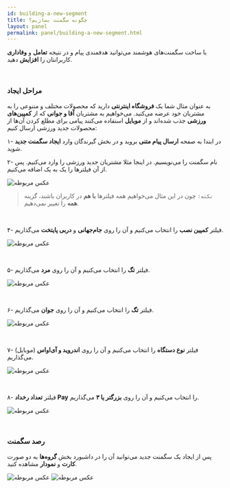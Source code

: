 ```yaml
---
id: building-a-new-segment
title: چگونه سگمنت بسازیم؟
layout: panel
permalink: panel/building-a-new-segment.html
---
```


با ساخت سگمنت‌های هوشمند می‌توانید هدفمندی پیام و در نتیجه **تعامل** و **وفاداری** کاربرانتان را **افزایش** دهید.

<br>

### مراحل ایجاد 

به عنوان مثال شما یک **فروشگاه اینترنتی** دارید که محصولات مختلف و متنوعی را به مشتریان خود عرضه می‌کنید.
می‌خواهیم به مشتریان **آقا و جوانی** که از **کمپین‌های ورزشی** جذب شده‌اند و از **موبایل** استفاده می‌کنند پیامی برای مطلع کردن آن‌ها از محصولات جدید ورزشی ارسال کنیم:

۱- در ابتدا به صفحه **ارسال پیام متنی** بروید و در بخش گیرندگان وارد **ایجاد سگمنت جدید** شوید.

۲- نام سگمنت را می‌نویسیم. در اینجا مثلا مشتریان جدید ورزشی را وارد می‌کنیم. پس از آن فیلترها را یک به یک اضافه می‌کنیم. 

 ![عکس مربوطه](http://uupload.ir/files/qkbp_all-filters.png)

> `نکته:` چون در این مثال می‌خواهیم همه فیلترها **با هم** در کاربران باشند، گزینه **همه** را تغییر نمی‌دهیم.

<br>

۴- فیلتر **کمپین نصب** را انتخاب می‌کنیم و آن را روی **جام‌جهانی** و **دربی پایتخت** می‌گذاریم. 

 ![عکس مربوطه](http://uupload.ir/files/k7jd_aquisition-campaign.png)

<br>

۵- فیلتر **تگ** را انتخاب می‌کنیم و آن را روی **مرد** می‌گذاریم.

 ![عکس مربوطه](http://uupload.ir/files/yrpy_male-tag.png)

<br>

۶- فیلتر **تگ** را انتخاب می‌کنیم و آن را روی **جوان** می‌گذاریم.

 ![عکس مربوطه](http://uupload.ir/files/pcz_teenage-tag.png)

<br>

۷- فیلتر **نوع دستگاه** را انتخاب می‌کنیم و آن را روی **اندروید و آی‌اواس** (موبایل) می‌گذاریم.

 ![عکس مربوطه](http://uupload.ir/files/koda_mobile-filter.png)

<br>

۸- فیلتر **تعداد رخداد Pay** را انتخاب می‌کنیم و آن را روی **بزرگتر یا ۳** می‌گذاریم.

 ![عکس مربوطه](http://uupload.ir/files/mxv_behavior-filter.png)

<br>

### رصد سگمنت‌

پس از ایجاد یک سگمنت جدید می‌توانید آن را در داشبورد بخش **گروه‌ها** به دو صورت **کارت** و **نمودار** مشاهده کنید.

 ![عکس مربوطه](http://uupload.ir/files/pjg9_segment-cart.png)
 ![عکس مربوطه](http://uupload.ir/files/8m5v_segment-chart.png)
   
